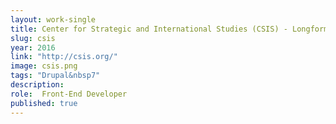 ```yaml
---
layout: work-single
title: Center for Strategic and International Studies (CSIS) - Longform Project
slug: csis
year: 2016
link: "http://csis.org/"
image: csis.png
tags: "Drupal&nbsp7"
description:
role:  Front-End Developer
published: true
---
```

